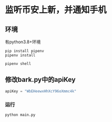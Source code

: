 # 监听币安上新，并通知手机

## 环境
有python3.8+环境
```shell
pip install pipenv 
pipenv install 

pipenv shell 
```

## 修改bark.py中的apiKey
```python 
apiKey = "WbEHeewxHhXcY96oXmmc4k"
```

### 运行
```shell
python main.py
```


